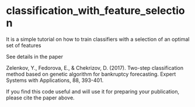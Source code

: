 # classification_with_feature_selection

It is a simple tutorial on how to train classifiers with a selection of an optimal set of features

See details in the paper

Zelenkov, Y., Fedorova, E., & Chekrizov, D. (2017). Two-step classification method based on genetic algorithm for bankruptcy forecasting. Expert Systems with Applications, 88, 393-401.

If you find this code useful and will use it for preparing your publication, please cite the paper above.
